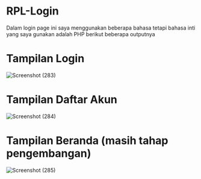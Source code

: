 # RPL-Login

Dalam login page ini saya menggunakan beberapa bahasa tetapi bahasa inti yang saya gunakan adalah PHP berikut beberapa outputnya

# Tampilan Login
![Screenshot (283)](https://github.com/DimasF3009/RPL-Login/assets/115356128/1327785b-a330-492d-a45a-6a6c28180d29)

# Tampilan Daftar Akun
![Screenshot (284)](https://github.com/DimasF3009/RPL-Login/assets/115356128/127db9e2-8cbd-4e2e-83d8-73c1babd96fa)

# Tampilan Beranda (masih tahap pengembangan)
![Screenshot (285)](https://github.com/DimasF3009/RPL-Login/assets/115356128/6b4bc893-1495-4619-8888-2c3b408b7f42)
